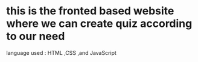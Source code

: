 # this is the fronted based website where we can create quiz according to our need 
language used : HTML ,CSS ,and JavaScript 
